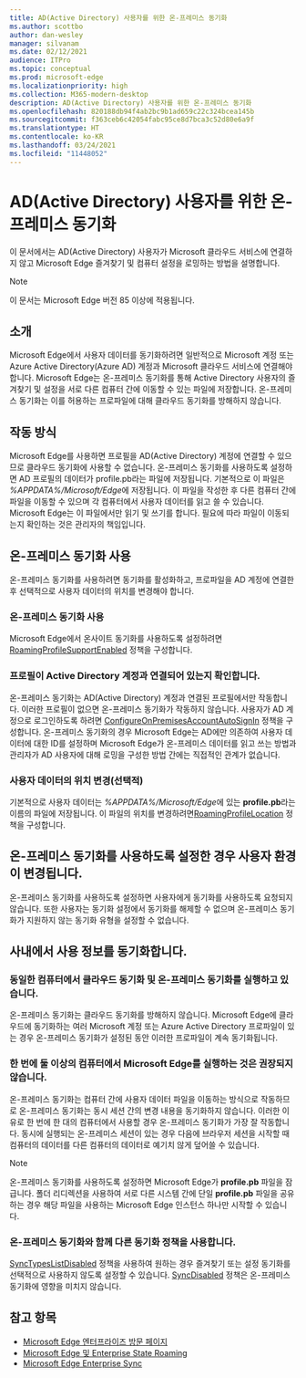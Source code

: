 ```yaml
---
title: AD(Active Directory) 사용자를 위한 온-프레미스 동기화
ms.author: scottbo
author: dan-wesley
manager: silvanam
ms.date: 02/12/2021
audience: ITPro
ms.topic: conceptual
ms.prod: microsoft-edge
ms.localizationpriority: high
ms.collection: M365-modern-desktop
description: AD(Active Directory) 사용자를 위한 온-프레미스 동기화
ms.openlocfilehash: 820188db94f4ab2bc9b1ad659c22c324bcea145b
ms.sourcegitcommit: f363ceb6c42054fabc95ce8d7bca3c52d80e6a9f
ms.translationtype: HT
ms.contentlocale: ko-KR
ms.lasthandoff: 03/24/2021
ms.locfileid: "11448052"
---
```

# <a name="on-premises-sync-for-active-directory-ad-users"></a>AD(Active Directory) 사용자를 위한 온-프레미스 동기화

이 문서에서는 AD(Active Directory) 사용자가 Microsoft 클라우드 서비스에 연결하지 않고 Microsoft Edge 즐겨찾기 및 컴퓨터 설정을 로밍하는 방법을 설명합니다.

> [!NOTE]
> 이 문서는 Microsoft Edge 버전 85 이상에 적용됩니다.

## <a name="introduction"></a>소개

Microsoft Edge에서 사용자 데이터를 동기화하려면 일반적으로 Microsoft 계정 또는 Azure Active Directory(Azure AD) 계정과 Microsoft 클라우드 서비스에 연결해야 합니다. Microsoft Edge는 온-프레미스 동기화를 통해 Active Directory 사용자의 즐겨찾기 및 설정을 서로 다른 컴퓨터 간에 이동할 수 있는 파일에 저장합니다. 온-프레미스 동기화는 이를 허용하는 프로파일에 대해 클라우드 동기화를 방해하지 않습니다.

## <a name="how-it-works"></a>작동 방식

Microsoft Edge를 사용하면 프로필을 AD(Active Directory) 계정에 연결할 수 있으므로 클라우드 동기화에 사용할 수 없습니다. 온-프레미스 동기화를 사용하도록 설정하면 AD 프로필의 데이터가 profile.pb라는 파일에 저장됩니다. 기본적으로 이 파일은 *%APPDATA%/Microsoft/Edge*에 저장됩니다. 이 파일을 작성한 후 다른 컴퓨터 간에 파일을 이동할 수 있으며 각 컴퓨터에서 사용자 데이터를 읽고 쓸 수 있습니다. Microsoft Edge는 이 파일에서만 읽기 및 쓰기를 합니다. 필요에 따라 파일이 이동되는지 확인하는 것은 관리자의 책임입니다.

## <a name="use-on-premises-sync"></a>온-프레미스 동기화 사용

온-프레미스 동기화를 사용하려면 동기화를 활성화하고, 프로파일을 AD 계정에 연결한 후 선택적으로 사용자 데이터의 위치를 변경해야 합니다.

### <a name="enable-on-premises-sync"></a>온-프레미스 동기화 사용

Microsoft Edge에서 온사이트 동기화를 사용하도록 설정하려면[RoamingProfileSupportEnabled](./microsoft-edge-policies.md#roamingprofilesupportenabled) 정책을 구성합니다.

### <a name="ensure-that-a-profile-is-associated-with-an-active-directory-account"></a>프로필이 Active Directory 계정과 연결되어 있는지 확인합니다.

온-프레미스 동기화는 AD(Active Directory) 계정과 연결된 프로필에서만 작동합니다. 이러한 프로필이 없으면 온-프레미스 동기화가 작동하지 않습니다. 사용자가 AD 계정으로 로그인하도록 하려면 [ConfigureOnPremisesAccountAutoSignIn](./microsoft-edge-policies.md#configureonpremisesaccountautosignin) 정책을 구성합니다. 온-프레미스 동기화의 경우 Microsoft Edge는 AD에만 의존하여 사용자 데이터에 대한 ID를 설정하며 Microsoft Edge가 온-프레미스 데이터를 읽고 쓰는 방법과 관리자가 AD 사용자에 대해 로밍을 구성한 방법 간에는 직접적인 관계가 없습니다.

### <a name="change-the-location-of-the-user-data-optional"></a>사용자 데이터의 위치 변경(선택적)

기본적으로 사용자 데이터는 *%APPDATA%/Microsoft/Edge*에 있는 **profile.pb**라는 이름의 파일에 저장됩니다. 이 파일의 위치를 변경하려면[RoamingProfileLocation](./microsoft-edge-policies.md#roamingprofilelocation) 정책을 구성합니다.

## <a name="changes-in-the-user-experience-when-on-premises-sync-is-enabled"></a>온-프레미스 동기화를 사용하도록 설정한 경우 사용자 환경이 변경됩니다.

온-프레미스 동기화를 사용하도록 설정하면 사용자에게 동기화를 사용하도록 요청되지 않습니다. 또한 사용자는 동기화 설정에서 동기화를 해제할 수 없으며 온-프레미스 동기화가 지원하지 않는 동기화 유형을 설정할 수 없습니다.

## <a name="on-premises-sync-usage-notes"></a>사내에서 사용 정보를 동기화합니다.

### <a name="running-cloud-sync-and-on-premises-sync-on-the-same-computer"></a>동일한 컴퓨터에서 클라우드 동기화 및 온-프레미스 동기화를 실행하고 있습니다.

온-프레미스 동기화는 클라우드 동기화를 방해하지 않습니다. Microsoft Edge에 클라우드에 동기화하는 여러 Microsoft 계정 또는 Azure Active Directory 프로파일이 있는 경우 온-프레미스 동기화가 설정된 동안 이러한 프로파일이 계속 동기화됩니다.

### <a name="running-microsoft-edge-on-more-than-one-computer-at-a-time-isnt-recommended"></a>한 번에 둘 이상의 컴퓨터에서 Microsoft Edge를 실행하는 것은 권장되지 않습니다.

온-프레미스 동기화는 컴퓨터 간에 사용자 데이터 파일을 이동하는 방식으로 작동하므로 온-프레미스 동기화는 동시 세션 간의 변경 내용을 동기화하지 않습니다. 이러한 이유로 한 번에 한 대의 컴퓨터에서 사용할 경우 온-프레미스 동기화가 가장 잘 작동합니다. 동시에 실행되는 온-프레미스 세션이 있는 경우 다음에 브라우저 세션을 시작할 때 컴퓨터의 데이터를 다른 컴퓨터의 데이터로 예기치 않게 덮어쓸 수 있습니다.

> [!NOTE]
> 온-프레미스 동기화를 사용하도록 설정하면 Microsoft Edge가 **profile.pb** 파일을 잠급니다. 폴더 리디렉션을 사용하여 서로 다른 시스템 간에 단일 **profile.pb** 파일을 공유하는 경우 해당 파일을 사용하는 Microsoft Edge 인스턴스 하나만 시작할 수 있습니다.

### <a name="using-other-sync-policies-with-on-premises-sync"></a>온-프레미스 동기화와 함께 다른 동기화 정책을 사용합니다.

[SyncTypesListDisabled](./microsoft-edge-policies.md#synctypeslistdisabled) 정책을 사용하여 원하는 경우 즐겨찾기 또는 설정 동기화를 선택적으로 사용하지 않도록 설정할 수 있습니다. [SyncDisabled](./microsoft-edge-policies.md#syncdisabled) 정책은 온-프레미스 동기화에 영향을 미치지 않습니다.

## <a name="see-also"></a>참고 항목

- [Microsoft Edge 엔터프라이즈 방문 페이지](https://aka.ms/EdgeEnterprise)
- [Microsoft Edge 및 Enterprise State Roaming](microsoft-edge-enterprise-state-roaming.md)
- [Microsoft Edge Enterprise Sync](microsoft-edge-enterprise-sync.md)